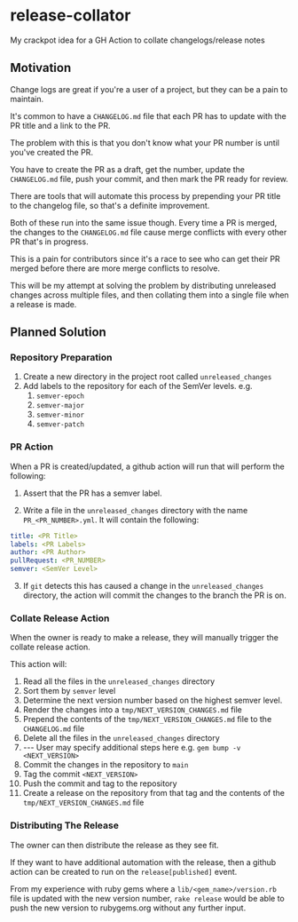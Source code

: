 # release-collator

My crackpot idea for a GH Action to collate changelogs/release notes

## Motivation

Change logs are great if you're a user of a project, but they can be a pain to maintain.

It's common to have a `CHANGELOG.md` file that each PR has to update with the PR title and a link to the PR.

The problem with this is that you don't know what your PR number is until you've created the PR.

You have to create the PR as a draft, get the number, update the `CHANGELOG.md` file, push your commit, and then mark the PR ready for review.

There are tools that will automate this process by prepending your PR title to the changelog file, so that's a definite improvement.

Both of these run into the same issue though. Every time a PR is merged, the changes to the `CHANGELOG.md` file cause merge conflicts with every other PR that's in progress.

This is a pain for contributors since it's a race to see who can get their PR merged before there are more merge conflicts to resolve.

This will be my attempt at solving the problem by distributing unreleased changes across multiple files, and then collating them into a single file when a release is made.

## Planned Solution

### Repository Preparation

1. Create a new directory in the project root called `unreleased_changes`
2. Add labels to the repository for each of the SemVer levels. e.g.
   1. `semver-epoch`
   2. `semver-major`
   3. `semver-minor`
   4. `semver-patch`

### PR Action

When a PR is created/updated, a github action will run that will perform the following:

1. Assert that the PR has a semver label.

2. Write a file in the `unreleased_changes` directory with the name `PR_<PR_NUMBER>.yml`. It will contain the following:

```yml
title: <PR Title>
labels: <PR Labels>
author: <PR Author>
pullRequest: <PR_NUMBER>
semver: <SemVer Level>
```

3. If `git` detects this has caused a change in the `unreleased_changes` directory, the action will commit the changes to the branch the PR is on.

### Collate Release Action

When the owner is ready to make a release, they will manually trigger the collate release action.

This action will:

1. Read all the files in the `unreleased_changes` directory
2. Sort them by `semver` level
3. Determine the next version number based on the highest semver level.
4. Render the changes into a `tmp/NEXT_VERSION_CHANGES.md` file
5. Prepend the contents of the `tmp/NEXT_VERSION_CHANGES.md` file to the `CHANGELOG.md` file
6. Delete all the files in the `unreleased_changes` directory
7. --- User may specify additional steps here e.g. `gem bump -v <NEXT_VERSION>`
8. Commit the changes in the repository to `main`
9. Tag the commit `<NEXT_VERSION>`
10. Push the commit and tag to the repository
11. Create a release on the repository from that tag and the contents of the `tmp/NEXT_VERSION_CHANGES.md` file

### Distributing The Release

The owner can then distribute the release as they see fit.

If they want to have additional automation with the release, then a github action can be created to run on the `release[published]` event.

From my experience with ruby gems where a `lib/<gem_name>/version.rb` file is updated with the new version number, `rake release` would be able to push the new version to rubygems.org without any further input.

